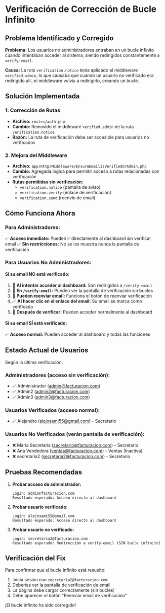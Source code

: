 # Verificación de Corrección de Bucle Infinito

## Problema Identificado y Corregido

**Problema:** Los usuarios no administradores entraban en un bucle infinito cuando intentaban acceder al sistema, siendo redirigidos constantemente a `verify-email`.

**Causa:** La ruta `verification.notice` tenía aplicado el middleware `verified.admin`, lo que causaba que cuando un usuario no verificado era redirigido allí, el middleware volvía a redirigirlo, creando un bucle.

## Solución Implementada

### 1. Corrección de Rutas
- **Archivo:** `routes/auth.php`
- **Cambio:** Removido el middleware `verified.admin` de la ruta `verification.notice`
- **Razón:** La ruta de verificación debe ser accesible para usuarios no verificados

### 2. Mejora del Middleware
- **Archivo:** `app/Http/Middleware/EnsureEmailIsVerifiedOrAdmin.php`
- **Cambio:** Agregada lógica para permitir acceso a rutas relacionadas con verificación
- **Rutas permitidas sin verificación:**
  - `verification.notice` (pantalla de aviso)
  - `verification.verify` (enlace de verificación)
  - `verification.send` (reenvío de email)

## Cómo Funciona Ahora

### Para Administradores:
✅ **Acceso inmediato:** Pueden ir directamente al dashboard sin verificar email
✅ **Sin restricciones:** No se les muestra nunca la pantalla de verificación

### Para Usuarios No Administradores:

#### Si su email NO está verificado:
1. 🔄 **Al intentar acceder al dashboard:** Son redirigidos a `/verify-email`
2. 📧 **En `/verify-email`:** Pueden ver la pantalla de verificación sin bucles
3. 📨 **Pueden reenviar email:** Funciona el botón de reenviar verificación
4. ✅ **Al hacer clic en el enlace del email:** Su email se marca como verificado
5. 🎯 **Después de verificar:** Pueden acceder normalmente al dashboard

#### Si su email SÍ está verificado:
✅ **Acceso normal:** Pueden acceder al dashboard y todas las funciones

## Estado Actual de Usuarios

Según la última verificación:

### Administradores (acceso sin verificación):
- ✅ Administrador (admin@facturacion.com)
- ✅ Admin2 (admin2@facturacion.com) 
- ✅ Admin3 (admin3@facturacion.com)

### Usuarios Verificados (acceso normal):
- ✅ Alejandro (alejosami55@gmail.com) - Secretario

### Usuarios No Verificados (verán pantalla de verificación):
- ❌ María Secretaria (secretario@facturacion.com) - Secretario
- ❌ Ana Vendedora (ventas@facturacion.com) - Ventas (Inactiva)
- ❌ secretaria2 (secretaria2@facturacion.com) - Secretario

## Pruebas Recomendadas

1. **Probar acceso de administrador:**
   ```
   Login: admin@facturacion.com
   Resultado esperado: Acceso directo al dashboard
   ```

2. **Probar usuario verificado:**
   ```
   Login: alejosami55@gmail.com
   Resultado esperado: Acceso directo al dashboard
   ```

3. **Probar usuario no verificado:**
   ```
   Login: secretaria2@facturacion.com
   Resultado esperado: Redirección a verify-email (SIN bucle infinito)
   ```

## Verificación del Fix

Para confirmar que el bucle infinito está resuelto:

1. Inicia sesión con `secretaria2@facturacion.com`
2. Deberías ver la pantalla de verificación de email
3. La página debe cargar correctamente (sin bucles)
4. Debe aparecer el botón "Reenviar email de verificación"

¡El bucle infinito ha sido corregido!
